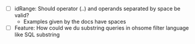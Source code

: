 - [ ] idRange: Should operator (..) and operands separated by space be valid?
  - Examples given by the docs have spaces
- [ ] Feature: How could we du substring queries in ohsome filter language like SQL substring
